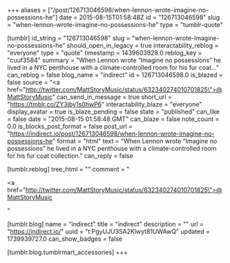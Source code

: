 +++
aliases = ["/post/126713046598/when-lennon-wrote-imagine-no-possessions-he"]
date = 2015-08-15T01:58:48Z
id = "126713046598"
slug = "when-lennon-wrote-imagine-no-possessions-he"
type = "tumblr-quote"

[tumblr]
id_string = "126713046598"
slug = "when-lennon-wrote-imagine-no-possessions-he"
should_open_in_legacy = true
interactability_reblog = "everyone"
type = "quote"
timestamp = 1439603928.0
reblog_key = "cuuf3584"
summary = "When Lennon wrote “Imagine no possessions” he lived in a NYC penthouse with a climate-controlled room for his fur coat..."
can_reblog = false
blog_name = "indirect"
id = 126713046598.0
is_blazed = false
source = "<a href=\"http://twitter.com/MattStoryMusic/status/632340274010701825\">@MattStoryMusic</a>"
can_send_in_message = true
short_url = "https://tmblr.co/ZY3jby1s0hwP6"
interactability_blaze = "everyone"
display_avatar = true
is_blaze_pending = false
state = "published"
can_like = false
date = "2015-08-15 01:58:48 GMT"
can_blaze = false
note_count = 0.0
is_blocks_post_format = false
post_url = "https://indirect.io/post/126713046598/when-lennon-wrote-imagine-no-possessions-he"
format = "html"
text = "When Lennon wrote &ldquo;Imagine no possessions&rdquo; he lived in a NYC penthouse with a climate-controlled room for his fur coat collection."
can_reply = false

[tumblr.reblog]
tree_html = ""
comment = "<p><a href=\"http://twitter.com/MattStoryMusic/status/632340274010701825\">@MattStoryMusic</a></p>"

[tumblr.blog]
name = "indirect"
title = "indirect"
description = ""
url = "https://indirect.io/"
uuid = "t:PgyUJU3SA2Klwyt81UWAwQ"
updated = 1739939727.0
can_show_badges = false

[tumblr.blog.tumblrmart_accessories]
+++
